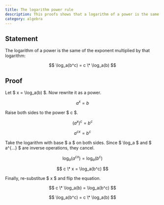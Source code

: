```yaml
---
title: The logarithm power rule
description: This proofs shows that a logarithm of a power is the same as the exponent multiplied by that logarithm.
category: algebra
---
```


## Statement

The logarithm of a power is the same of the exponent multiplied by that logarithm:

$$ \log_a(b^c) = c \* \log_a(b) $$

## Proof

Let $ x = \log_a(b) $. Now rewrite it as a power.

$$ a^x = b $$

Raise both sides to the power $ c $.

$$ (a^x)^c = b^c $$

$$ a^{cx} = b^c $$

Take the logarithm with base $ a $ on both sides. Since $ \log_a $ and $ a^{...} $ are inverse operations, they cancel.

$$ \log_a(a^{cx}) = \log_a(b^c) $$

$$ c \* x = \log_a(b^c) $$

Finally, re-substitue $ x $ and flip the equation.

$$ c \* \log_a(b) = \log_a(b^c) $$

$$ \log_a(b^c) = c \* \log_a(b) $$
